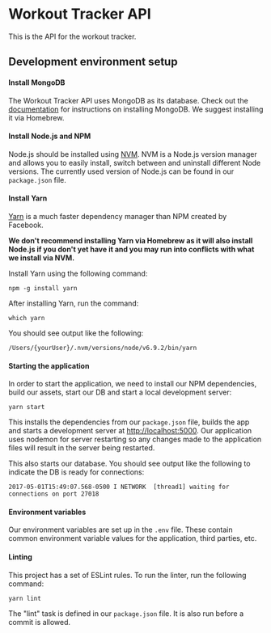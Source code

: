 # Workout Tracker API

This is the API for the workout tracker.

## Development environment setup

#### Install MongoDB

The Workout Tracker API uses MongoDB as its database. Check out the [documentation](https://docs.mongodb.com/manual/tutorial/install-mongodb-on-os-x/#install-mongodb-community-edition-with-homebrew) for instructions on installing MongoDB. We suggest installing it via Homebrew.

#### Install Node.js and NPM

Node.js should be installed using [NVM](https://github.com/creationix/nvm). NVM is a Node.js version manager and allows you to easily install, switch between and uninstall different Node versions. The currently used version of Node.js can be found in our `package.json` file.

#### Install Yarn

[Yarn](https://yarnpkg.com/) is a much faster dependency manager than NPM created by Facebook.

**We don't recommend installing Yarn via Homebrew as it will also install Node.js if you don't yet have it and you may run into conflicts with what we install via NVM.**

Install Yarn using the following command:

```
npm -g install yarn
```

After installing Yarn, run the command:

```
which yarn
```

You should see output like the following:

```
/Users/{yourUser}/.nvm/versions/node/v6.9.2/bin/yarn
```

#### Starting the application

In order to start the application, we need to install our NPM dependencies, build our assets, start our DB and start a local development server:

```
yarn start
```

This installs the dependencies from our `package.json` file, builds the app and starts a development server at [http://localhost:5000](http://localhost:5000). Our application uses nodemon for server restarting so any changes made to the application files will result in the server being restarted.

This also starts our database. You should see output like the following to indicate the DB is ready for connections:

```
2017-05-01T15:49:07.568-0500 I NETWORK  [thread1] waiting for connections on port 27018
```

#### Environment variables

Our environment variables are set up in the `.env` file. These contain common environment variable values for the application, third parties, etc.

#### Linting

This project has a set of ESLint rules. To run the linter, run the following command:

```
yarn lint
```

The "lint" task is defined in our `package.json` file. It is also run before a commit is allowed.

